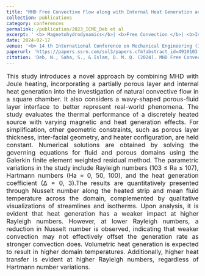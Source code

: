 ```yaml
---
title: "MHD Free Convective Flow along with Internal Heat Generation and Joule Heating in a Two Layer Discretely Heated Chamber Partially Filled with Porous Medium"
collection: publications
category: conferences
permalink: /publication/2023_ICME_Deb et al
excerpt: ' <b> Magnetohydrodynamics</b>| <b>Free Convection </b>| <b>Internal Heat Generation </b>| <b>Joule Heating </b>| <b>Porous Medium</b>'
date: 2024-02-17
venue: '<b> 14 th International Conference on Mechanical Engineering (ICME), Dhaka, BUET </b>'
paperurl: 'https://papers.ssrn.com/sol3/papers.cfm?abstract_id=4910103'
citation: 'Deb, N., Saha, S., & Islam, D. M. Q. (2024). MHD Free Convective Flow along with Internal Heat Generation and Joule Heating in a Two Layer Discretely Heated Chamber Partially Filled with Porous Medium. Available at SSRN 4910103.'
---
```


<p style="text-align: justify; font-size: 16px">This study introduces a novel approach by combining MHD with Joule heating, incorporating a partially porous layer and internal heat generation into the investigation of natural convective flow in a square chamber. It also considers a wavy-shaped porous-fluid layer interface to better represent real-world phenomena. The study evaluates the thermal performance of a discretely heated source with varying magnetic and heat generation effects. For simplification, other geometric constraints, such as porous layer thickness, inter-facial geometry, and heater configuration, are held constant. Numerical solutions are obtained by solving the governing equations for fluid and porous domains using the Galerkin finite element weighted residual method. The parametric variations in the study include Rayleigh numbers (103 ≤ Ra ≤ 107), Hartmann numbers (Ha = 0, 50, 100), and the heat generation coefficient (∆ = 0, 3).The results are quantitatively presented through Nusselt number along the heated strip and mean fluid temperature across the domain, complemented by qualitative visualizations of streamlines and isotherms. Upon analysis, it is evident that heat generation has a weaker impact at higher Rayleigh numbers. However, at lower Rayleigh numbers, a reduction in Nusselt number is observed, indicating that weaker convection may not effectively offset the generation rate as stronger convection does. Volumetric heat generation is expected to result in higher domain temperatures. Additionally, higher heat transfer is evident at higher Rayleigh numbers, regardless of Hartmann number variations. </p>